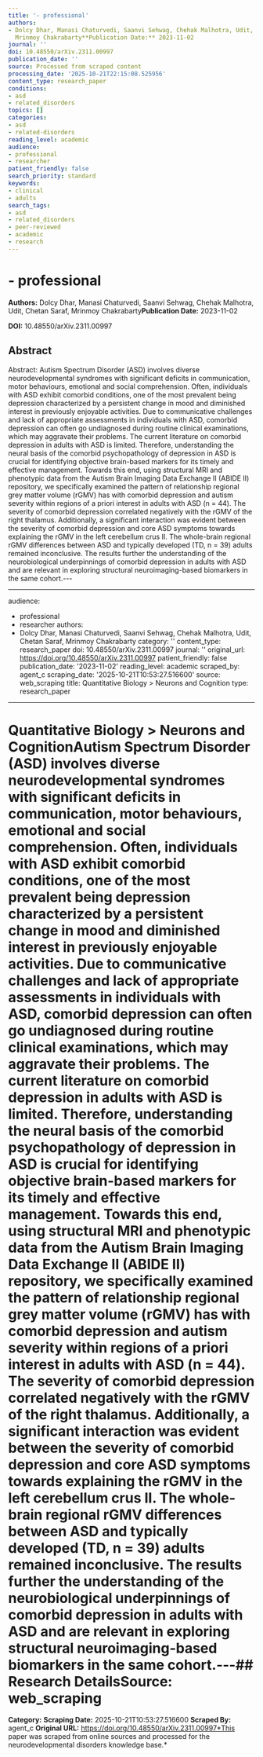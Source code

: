 ```yaml
---
title: '- professional'
authors:
- Dolcy Dhar, Manasi Chaturvedi, Saanvi Sehwag, Chehak Malhotra, Udit, Chetan Saraf,
  Mrinmoy Chakrabarty**Publication Date:** 2023-11-02
journal: ''
doi: 10.48550/arXiv.2311.00997
publication_date: ''
source: Processed from scraped content
processing_date: '2025-10-21T22:15:08.525956'
content_type: research_paper
conditions:
- asd
- related_disorders
topics: []
categories:
- asd
- related-disorders
reading_level: academic
audience:
- professional
- researcher
patient_friendly: false
search_priority: standard
keywords:
- clinical
- adults
search_tags:
- asd
- related_disorders
- peer-reviewed
- academic
- research
---
```


# - professional

**Authors:** Dolcy Dhar, Manasi Chaturvedi, Saanvi Sehwag, Chehak Malhotra, Udit, Chetan Saraf, Mrinmoy Chakrabarty**Publication Date:** 2023-11-02

**DOI:** 10.48550/arXiv.2311.00997

## Abstract

Abstract:
Autism Spectrum Disorder (ASD) involves diverse neurodevelopmental syndromes with significant deficits in communication, motor behaviours, emotional and social comprehension. Often, individuals with ASD exhibit comorbid conditions, one of the most prevalent being depression characterized by a persistent change in mood and diminished interest in previously enjoyable activities. Due to communicative challenges and lack of appropriate assessments in individuals with ASD, comorbid depression can often go undiagnosed during routine clinical examinations, which may aggravate their problems. The current literature on comorbid depression in adults with ASD is limited. Therefore, understanding the neural basis of the comorbid psychopathology of depression in ASD is crucial for identifying objective brain-based markers for its timely and effective management. Towards this end, using structural MRI and phenotypic data from the Autism Brain Imaging Data Exchange II (ABIDE II) repository, we specifically examined the pattern of relationship regional grey matter volume (rGMV) has with comorbid depression and autism severity within regions of a priori interest in adults with ASD (n = 44). The severity of comorbid depression correlated negatively with the rGMV of the right thalamus. Additionally, a significant interaction was evident between the severity of comorbid depression and core ASD symptoms towards explaining the rGMV in the left cerebellum crus II. The whole-brain regional rGMV differences between ASD and typically developed (TD, n = 39) adults remained inconclusive. The results further the understanding of the neurobiological underpinnings of comorbid depression in adults with ASD and are relevant in exploring structural neuroimaging-based biomarkers in the same cohort.---

---
audience:
- professional
- researcher
authors:
- Dolcy Dhar, Manasi Chaturvedi, Saanvi Sehwag, Chehak Malhotra, Udit, Chetan Saraf,
Mrinmoy Chakrabarty
category: ''
content_type: research_paper
doi: 10.48550/arXiv.2311.00997
journal: ''
original_url: https://doi.org/10.48550/arXiv.2311.00997
patient_friendly: false
publication_date: '2023-11-02'
reading_level: academic
scraped_by: agent_c
scraping_date: '2025-10-21T10:53:27.516600'
source: web_scraping
title: Quantitative Biology > Neurons and Cognition
type: research_paper
---
# Quantitative Biology > Neurons and CognitionAutism Spectrum Disorder (ASD) involves diverse neurodevelopmental syndromes with significant deficits in communication, motor behaviours, emotional and social comprehension. Often, individuals with ASD exhibit comorbid conditions, one of the most prevalent being depression characterized by a persistent change in mood and diminished interest in previously enjoyable activities. Due to communicative challenges and lack of appropriate assessments in individuals with ASD, comorbid depression can often go undiagnosed during routine clinical examinations, which may aggravate their problems. The current literature on comorbid depression in adults with ASD is limited. Therefore, understanding the neural basis of the comorbid psychopathology of depression in ASD is crucial for identifying objective brain-based markers for its timely and effective management. Towards this end, using structural MRI and phenotypic data from the Autism Brain Imaging Data Exchange II (ABIDE II) repository, we specifically examined the pattern of relationship regional grey matter volume (rGMV) has with comorbid depression and autism severity within regions of a priori interest in adults with ASD (n = 44). The severity of comorbid depression correlated negatively with the rGMV of the right thalamus. Additionally, a significant interaction was evident between the severity of comorbid depression and core ASD symptoms towards explaining the rGMV in the left cerebellum crus II. The whole-brain regional rGMV differences between ASD and typically developed (TD, n = 39) adults remained inconclusive. The results further the understanding of the neurobiological underpinnings of comorbid depression in adults with ASD and are relevant in exploring structural neuroimaging-based biomarkers in the same cohort.---## Research Details**Source:** web_scraping
**Category:**
**Scraping Date:** 2025-10-21T10:53:27.516600
**Scraped By:** agent_c
**Original URL:** https://doi.org/10.48550/arXiv.2311.00997*This paper was scraped from online sources and processed for the neurodevelopmental disorders knowledge base.*
